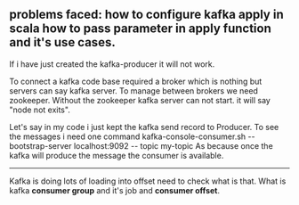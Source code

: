 problems faced:
how to configure kafka
apply in scala 
how to pass parameter in apply function and it's use cases.
---
 If i have just created the kafka-producer it will not work.
 
 To connect a kafka code base required a broker which is nothing but servers can say kafka server.
 To manage between brokers we need zookeeper. Without the zookeeper kafka server can not start. it will say "node not exits".
 
 Let's say in my code i just kept the kafka send record to Producer. To see the messages i need one command 
 kafka-console-consumer.sh 
    --bootstrap-server localhost:9092 -- topic my-topic
As because once the kafka will produce the message the consumer is available.


---
Kafka is doing lots of loading into offset need to check what is that. 
What is kafka **consumer group** and it's job and **consumer offset**.
<br>




